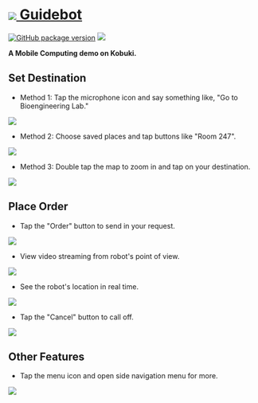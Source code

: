 # <a href="http://ec2-18-216-168-161.us-east-2.compute.amazonaws.com/mobcmp-webapp-v-1-4-1/"><img src="img/readme-icon.png" align="absmiddle"/> Guidebot</a>
[![GitHub package version](https://img.shields.io/github/package-json/v/badges/shields.svg)](https://github.com/Andersen1997/mobcmp-webapp-test29-996/blob/master/index.html)
[![](https://img.shields.io/badge/PoweredBy-Scott&Andersen-red.svg)](https://github.com/Andersen1997/)

**A Mobile Computing demo on Kobuki.**
## Set Destination
* Method 1: Tap the microphone icon and say something like, "Go to Bioengineering Lab."
<img src="img/readme_1.png"/>

* Method 2: Choose saved places and tap buttons like "Room 247".
<img src="img/readme_2.png">

* Method 3: Double tap the map to zoom in and tap on your destination.
<img src="img/readme_3.png">

## Place Order
* Tap the "Order" button to send in your request.
<img src="img/readme_4.png">

* View video streaming from robot's point of view.
<img src="img/readme_5.png">

* See the robot's location in real time.
<img src="img/readme_6.png">

* Tap the "Cancel" button to call off.
<img src="img/readme_7.png">

## Other Features
* Tap the menu icon and open side navigation menu for more.
<img src="img/readme_8.png">
